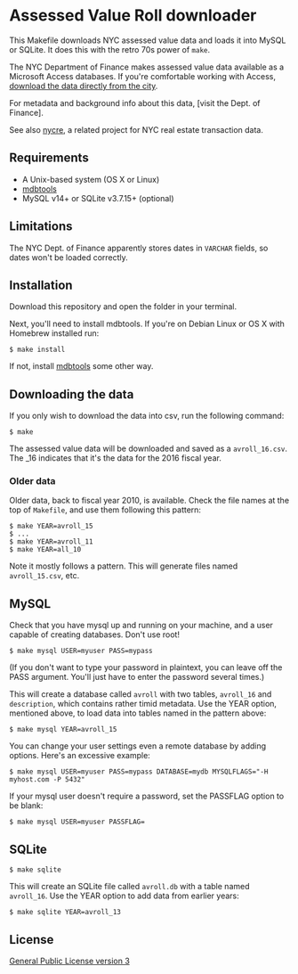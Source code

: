 Assessed Value Roll downloader
==============================

This Makefile downloads NYC assessed value data and loads it into MySQL or SQLite. It does this with the retro 70s power of `make`.

The NYC Department of Finance makes assessed value data available as a Microsoft Access databases. If you're comfortable working with Access, [download the data directly from the city](http://www1.nyc.gov/site/finance/taxes/property-assessment-roll-archives.page).

For metadata and background info about this data, [visit the Dept. of Finance].

See also [nycre](https://github.com/fitnr/nycre), a related project for NYC real estate transaction data.

## Requirements

* A Unix-based system (OS X or Linux)
* [mdbtools](https://github.com/brianb/mdbtools)
* MySQL v14+ or SQLite v3.7.15+ (optional)

## Limitations

The NYC Dept. of Finance apparently stores dates in `VARCHAR` fields, so dates won't be loaded correctly.

## Installation

Download this repository and open the folder in your terminal.

Next, you'll need to install mdbtools. If you're on Debian Linux or OS X with Homebrew installed run:
````
$ make install
````

If not, install [mdbtools](https://github.com/brianb/mdbtools) some other way.

## Downloading the data

If you only wish to download the data into csv, run the following command:

````
$ make
````

The assessed value data will be downloaded and saved as a `avroll_16.csv`. The _16 indicates that it's the data for the 2016 fiscal year.

### Older data

Older data, back to fiscal year 2010, is available. Check the file names at the top of `Makefile`, and use them following this pattern:

````
$ make YEAR=avroll_15
$ ...
$ make YEAR=avroll_11
$ make YEAR=all_10
````

Note it mostly follows a pattern. This will generate files named `avroll_15.csv`, etc.

## MySQL
Check that you have mysql up and running on your machine, and a user capable of creating databases. Don't use root!

````
$ make mysql USER=myuser PASS=mypass
````
(If you don't want to type your password in plaintext, you can leave off the PASS argument. You'll just have to enter the password several times.)

This will create a database called `avroll` with two tables, `avroll_16` and `description`, which contains rather timid metadata. Use the YEAR option, mentioned above, to load data into tables named in the pattern above:
````
$ make mysql YEAR=avroll_15
````

You can change your user settings even a remote database by adding options. Here's an excessive example:

````
$ make mysql USER=myuser PASS=mypass DATABASE=mydb MYSQLFLAGS="-H myhost.com -P 5432"
````

If your mysql user doesn't require a password, set the PASSFLAG option to be blank:
````
$ make mysql USER=myuser PASSFLAG=
````

## SQLite

````
$ make sqlite
````

This will create an SQLite file called `avroll.db` with a table named `avroll_16`. Use the YEAR option to add data from earlier years:
````
$ make sqlite YEAR=avroll_13
````

## License

[General Public License version 3](https://www.gnu.org/licenses/gpl.html)

